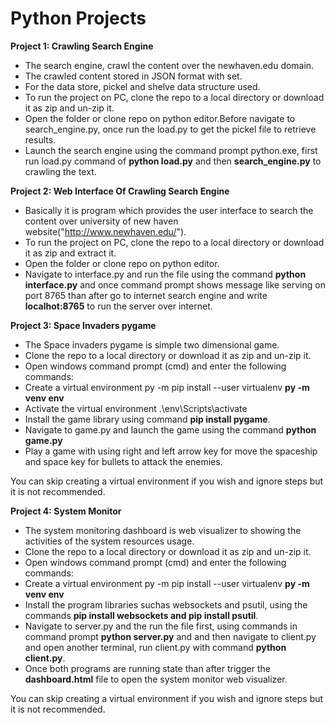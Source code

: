 # Python Projects

**Project 1: Crawling Search Engine**

- The search engine, crawl the content over the newhaven.edu domain.
- The crawled content stored in JSON format with set.
- For the data store, pickel and shelve data structure used.
- To run the project on PC, clone the repo to a local directory or download it as zip and un-zip it.
- Open the folder or clone repo on python editor.Before navigate to search_engine.py, once run the load.py to get the pickel file to retrieve results.
- Launch the search engine using the command prompt python.exe, first run load.py command of **python load.py** and then **search_engine.py** to crawling the text.

**Project 2: Web Interface Of Crawling Search Engine**

- Basically it is program which provides the user interface to search the content over university of new haven website("http://www.newhaven.edu/").
- To run the project on PC, clone the repo to a local directory or download it as zip and extract it.
- Open the folder or clone repo on python editor.
- Navigate to interface.py and run the file using the command **python interface.py** and once command prompt shows message like serving on port 8765 than after go to internet search engine and write **localhot:8765** to run the server over internet.

**Project 3: Space Invaders pygame**

- The Space invaders pygame is simple two dimensional game. 
- Clone the repo to a local directory or download it as zip and un-zip it.
- Open windows command prompt (cmd) and enter the following commands:
- Create a virtual environment py -m pip install --user virtualenv **py -m venv env**
- Activate the virtual environment .\env\Scripts\activate
- Install the game library using command **pip install pygame**.
- Navigate to game.py and launch the game using the command **python game.py**
- Play a game with using right and left arrow key for move the spaceship and space key for bullets to attack the enemies.

You can skip creating a virtual environment if you wish and ignore steps but it is not recommended.

**Project 4: System Monitor**

- The system monitoring dashboard is web visualizer to showing the activities of the system resources usage.
- Clone the repo to a local directory or download it as zip and un-zip it.
- Open windows command prompt (cmd) and enter the following commands:
- Create a virtual environment py -m pip install --user virtualenv **py -m venv env**
- Install the program libraries suchas websockets and psutil, using the commands **pip install websockets and pip install psutil**.
- Navigate to server.py and the run the file first, using commands in command prompt **python server.py** and and then navigate to client.py and open another terminal, run client.py with command **python client.py**.
- Once both programs are running state than after trigger the **dashboard.html** file to open the system monitor web visualizer.

You can skip creating a virtual environment if you wish and ignore steps but it is not recommended.

